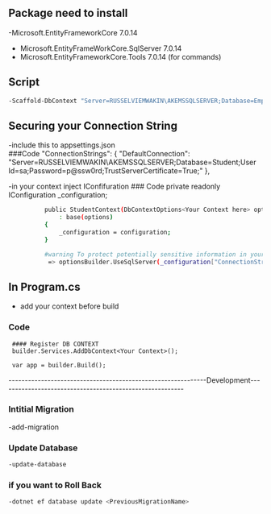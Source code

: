 ## Package need to install 
 -Microsoft.EntityFrameworkCore 7.0.14
 - Microsoft.EntityFrameWorkCore.SqlServer 7.0.14
 - Microsoft.EntityFrameworkCore.Tools 7.0.14 (for commands)



 ## Script
 ````bash
 -Scaffold-DbContext "Server=RUSSELVIEMWAKIN\AKEMSSQLSERVER;Database=Employee;User Id=sa;Password=p@ssw0rd;TrustServerCertificate=True;" Microsoft.EntityFrameworkCore.SqlServer -OutputDir Context
``````

 ## Securing your Connection String
  -include this to appsettings.json  
     ###Code
    "ConnectionStrings": {
    "DefaultConnection": "Server=RUSSELVIEMWAKIN\\AKEMSSQLSERVER;Database=Student;User Id=sa;Password=p@ssw0rd;TrustServerCertificate=True;"
     },

  -in your context inject IConfifuration
     ### Code
          private readonly IConfiguration _configuration;

````bash
          public StudentContext(DbContextOptions<Your Context here> options, IConfiguration configuration)
              : base(options)
          {
              _configuration = configuration;
          }

          #warning To protect potentially sensitive information in your connection string, you should move it out of source code. You can avoid scaffolding the connection string by using the Name= syntax to read it from configuration - see https://go.microsoft.com/fwlink/?linkid=2131148. For more guidance on storing connection strings, see http://go.microsoft.com/fwlink/?LinkId=723263.
           => optionsBuilder.UseSqlServer(_configuration["ConnectionStrings:DefaultConnection"]);
``````

## In Program.cs
 - add your context before build
  ### Code
     #### Register DB CONTEXT
     builder.Services.AddDbContext<Your Context>();
     
     var app = builder.Build();
         

-------------------------------------------------------------Development---------------------------------------------------------
### Intitial Migration
 -add-migration <Message>

### Update Database
````bash
-update-database
``````

### if you want to Roll Back
````bash
-dotnet ef database update <PreviousMigrationName>
``````
       
